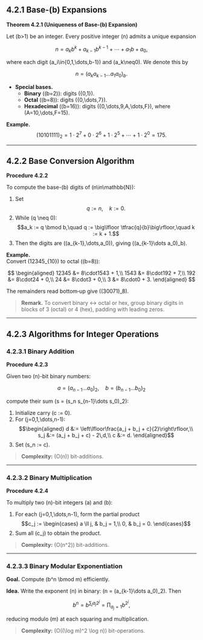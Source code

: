 ## 4.2.1 Base-\(b\) Expansions

**Theorem 4.2.1 (Uniqueness of Base-\(b\) Expansion)**

Let \(b>1\) be an integer. Every positive integer \(n\) admits a unique expansion

$$
n = a_k b^k + a_{k-1} b^{k-1} + \cdots + a_1 b + a_0,
$$

where each digit \(a_i\in\{0,1,\dots,b-1\}\) and \(a_k\neq0\). We denote this by

$$
n = (a_k a_{k-1} \dots a_1 a_0)_b.
$$

- **Special bases.**  
  - **Binary** (\(b=2\)): digits \(\{0,1\}\).  
  - **Octal** (\(b=8\)): digits \(\{0,\dots,7\}\).  
  - **Hexadecimal** (\(b=16\)): digits \(\{0,\dots,9,A,\dots,F\}\), where \(A=10,\dots,F=15\).

**Example.**  
$$(10101111)_2 = 1\cdot2^7 + 0\cdot2^6 + 1\cdot2^5 + \cdots + 1\cdot2^0 = 175.$$

---

## 4.2.2 Base Conversion Algorithm

**Procedure 4.2.2**

To compute the base-\(b\) digits of \(n\in\mathbb{N}\):

1. Set  
   $$q := n,\quad k := 0.$$
2. While \(q \neq 0\):  
   $$a_k := q \bmod b,\quad
   q   := \big\lfloor \tfrac{q}{b}\big\rfloor,\quad
   k   := k + 1.$$
3. Then the digits are \((a_{k-1},\dots,a_0)\), giving \((a_{k-1}\dots a_0)_b\).

**Example.**  
Convert \(12345_{10}\) to octal (\(b=8\)):

$$
\begin{aligned}
12345 &= 8\cdot1543 + 1,\\
1543  &= 8\cdot192  + 7,\\
192   &= 8\cdot24   + 0,\\
24    &= 8\cdot3    + 0,\\
3     &= 8\cdot0    + 3.
\end{aligned}
$$

The remainders read bottom‐up give \((30071)_8\).

> **Remark.** To convert binary ↔ octal or hex, group binary digits in blocks of 3 (octal) or 4 (hex), padding with leading zeros.

---

## 4.2.3 Algorithms for Integer Operations

### 4.2.3.1 Binary Addition

**Procedure 4.2.3**

Given two \(n\)-bit binary numbers:


  $$a = (a_{n-1}\dots a_0)_2,\quad b = (b_{n-1}\dots b_0)_2$$

compute their sum \(s = (s_n s_{n-1}\dots s_0)_2\):

1. Initialize carry \(c := 0\).  
2. For \(j=0,1,\dots,n-1\):  
   $$\begin{aligned}
   d   &:= \left\lfloor\frac{a_j + b_j + c}{2}\right\rfloor,\\
   s_j &:= (a_j + b_j + c) - 2\,d,\\
   c   &:= d.
   \end{aligned}$$
3. Set \(s_n := c\).

> **Complexity:** \(O(n)\) bit-additions.

---

### 4.2.3.2 Binary Multiplication

**Procedure 4.2.4**

To multiply two \(n\)-bit integers \(a\) and \(b\):

1. For each \(j=0,1,\dots,n-1\), form the partial product  
   $$c_j :=
   \begin{cases}
     a \ll j, & b_j = 1,\\
     0,       & b_j = 0.
   \end{cases}$$
2. Sum all \(c_j\) to obtain the product.

> **Complexity:** \(O(n^2)\) bit-additions.

---

### 4.2.3.3 Binary Modular Exponentiation

**Goal.** Compute \(b^n \bmod m\) efficiently.

**Idea.** Write the exponent \(n\) in binary: \(n = (a_{k-1}\dots a_0)_2\). Then

$$
b^n = b^{\sum_j a_j 2^j}
    = \prod_{a_j=1} b^{2^j},
$$

reducing modulo \(m\) at each squaring and multiplication.

> **Complexity:** \(O((\log m)^2 \log n)\) bit-operations.
